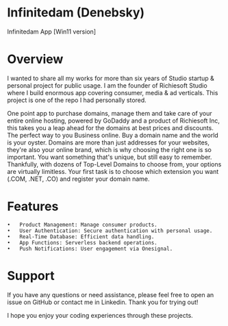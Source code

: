 # Infinitedam (Denebsky)
Infinitedam App [Win11 version]

# Overview

I wanted to share all my works for more than six years of Studio startup & personal project for public usage. I am the founder of Richiesoft Studio where I build enormous app covering consumer, media & ad verticals. This project is one of the repo I had personally stored.

One point app to purchase domains, manage them and take care of your entire online hosting, powered by GoDaddy and a product of Richiesoft Inc, this takes you a leap ahead for the domains at best prices and discounts. The perfect way to you Business online.
Buy a domain name and the world is your oyster. Domains are more than just addresses for your websites, they're also your online brand, which is why choosing the right one is so important. You want something that's unique, but still easy to remember. Thankfully, with dozens of Top-Level Domains to choose from, your options are virtually limitless. Your first task is to choose which extension you want (.COM, .NET, .CO) and register your domain name.

# Features

	•	Product Management: Manage consumer products.
	•	User Authentication: Secure authentication with personal usage.
	•	Real-Time Database: Efficient data handling.
	•	App Functions: Serverless backend operations.
	•	Push Notifications: User engagement via Onesignal.

# Support

If you have any questions or need assistance, please feel free to open an issue on GitHub or contact me in Linkedin. Thank you for trying out! 

I hope you enjoy your coding experiences through these projects.
